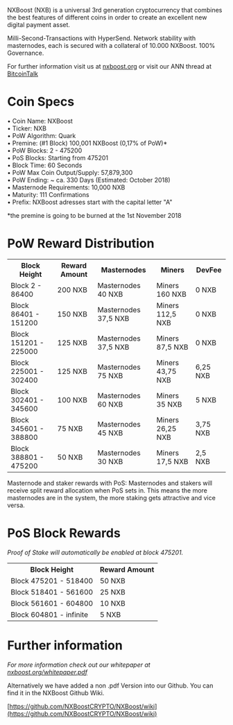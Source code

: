 NXBoost (NXB) is a universal 3rd generation cryptocurrency that combines the best features of different coins
in order to create an excellent new digital payment asset.

Milli-Second-Transactions with HyperSend.
Network stability with masternodes, each is secured with a collateral of 10.000 NXBoost. 100% Governance.

For further information visit us at [nxboost.org](https://nxboost.org/) or visit our ANN thread at [BitcoinTalk](https://bitcointalk.org/index.php?topic=2343884.0)

# Coin Specs

• Coin Name: NXBoost  
• Ticker: NXB  
• PoW Algorithm: Quark  
• Premine: (#1 Block) 100,001 NXBoost (0,17% of PoW)*  
• PoW Blocks: 2 - 475200  
• PoS Blocks: Starting from 475201  
• Block Time: 60 Seconds  
• PoW Max Coin Output/Supply: 57,879,300  
• PoW Ending: ~ ca. 330 Days (Estimated: October 2018)  
• Masternode Requirements: 10,000 NXB  
• Maturity: 111 Confirmations  
• Prefix: NXBoost adresses start with the capital letter "A"   

*the premine is going to be burned at the 1st November 2018

# PoW Reward Distribution

<table>
  <tr><th>Block Height</th><th>Reward Amount</th><th>Masternodes</th><th>Miners</th><th>DevFee</th></tr>
  <tr><td>Block 2 - 86400</td><td>200 NXB</td><td>   Masternodes 40 NXB</td><td>Miners 160 NXB</td><td>0 NXB</td></tr>
<tr><td>Block 86401 - 151200</td><td>150 NXB</td><td>  Masternodes 37,5 NXB</td><td>Miners 112,5 NXB</td><td>0 NXB</td></tr>
<tr><td>Block 151201 - 225000</td><td>125 NXB</td><td>  Masternodes 37,5 NXB</td><td>Miners 87,5 NXB</td><td>0 NXB</td></tr>
<tr><td>Block 225001 - 302400</td><td>125 NXB</td><td>  Masternodes 75 NXB</td><td>Miners 43,75 NXB</td><td>6,25 NXB</td></tr>
<tr><td>Block 302401 - 345600</td><td>100 NXB</td><td>   Masternodes 60 NXB</td><td>Miners 35 NXB</td><td>5 NXB</td></tr>
<tr><td>Block 345601 - 388800</td><td>75 NXB</td><td>      Masternodes 45 NXB</td><td>Miners 26,25 NXB</td><td>3,75 NXB</td></tr>
<tr><td>Block 388801 - 475200</td><td>50 NXB</td><td>      Masternodes 30 NXB</td><td>Miners 17,5 NXB</td><td>2,5 NXB</td></tr>
</table>

Masternode and staker rewards with PoS:
Masternodes and stakers will receive split reward allocation when PoS sets in.
This means the more masternodes are in the system, the more staking gets attractive and vice versa.

# PoS Block Rewards

_Proof of Stake will automatically be enabled at block 475201._
<table>
<tr><th>Block Height</th><th>Reward Amount</th>                  
<tr><td>Block 475201 - 518400</td><td>50 NXB</td></tr>
<tr><td>Block 518401 - 561600</td><td>25 NXB</td></tr>
<tr><td>Block 561601 - 604800</td><td>10 NXB</td></tr>
<tr><td>Block 604801 - infinite</td><td>5 NXB</td></tr>
</table>


# Further information

_For more information check out our whitepaper at [nxboost.org/whitepaper.pdf](https://nxboost.org/whitepaper.pdf)_


Alternatively we have added a non .pdf Version into our Github. You can find it in the NXBoost Github Wiki.

[https://github.com/NXBoostCRYPTO/NXBoost/wiki](https://github.com/NXBoostCRYPTO/NXBoost/wiki)

